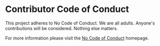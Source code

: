 # Contributor Code of Conduct

This project adheres to No Code of Conduct.  We are all adults.  Anyone's contributions will be considered.  Nothing else matters.

For more information please visit the [No Code of Conduct][NCOC] homepage.

  [NCOC]: https://github.com/domgetter/NCoC
